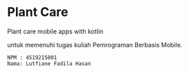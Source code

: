 # Plant Care
 Plant care mobile apps with kotlin
 
untuk memenuhi tugas kuliah Pemrograman Berbasis Mobile.
```
NPM : 4519215001
Nama: Lutfiane Fadila Hasan
```
